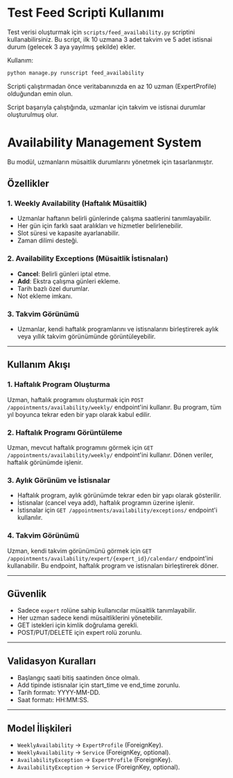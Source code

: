 # Test Feed Scripti Kullanımı

Test verisi oluşturmak için `scripts/feed_availability.py` scriptini kullanabilirsiniz. Bu script, ilk 10 uzmana 3 adet takvim ve 5 adet istisnai durum (gelecek 3 aya yayılmış şekilde) ekler.

Kullanım:

```bash
python manage.py runscript feed_availability
```

Scripti çalıştırmadan önce veritabanınızda en az 10 uzman (ExpertProfile) olduğundan emin olun.

Script başarıyla çalıştığında, uzmanlar için takvim ve istisnai durumlar oluşturulmuş olur.
# Availability Management System

Bu modül, uzmanların müsaitlik durumlarını yönetmek için tasarlanmıştır.

## Özellikler

### 1. Weekly Availability (Haftalık Müsaitlik)
- Uzmanlar haftanın belirli günlerinde çalışma saatlerini tanımlayabilir.
- Her gün için farklı saat aralıkları ve hizmetler belirlenebilir.
- Slot süresi ve kapasite ayarlanabilir.
- Zaman dilimi desteği.

### 2. Availability Exceptions (Müsaitlik İstisnaları)
- **Cancel**: Belirli günleri iptal etme.
- **Add**: Ekstra çalışma günleri ekleme.
- Tarih bazlı özel durumlar.
- Not ekleme imkanı.

### 3. Takvim Görünümü
- Uzmanlar, kendi haftalık programlarını ve istisnalarını birleştirerek aylık veya yıllık takvim görünümünde görüntüleyebilir.

---

## Kullanım Akışı

### 1. Haftalık Program Oluşturma
Uzman, haftalık programını oluşturmak için `POST /appointments/availability/weekly/` endpoint'ini kullanır. Bu program, tüm yıl boyunca tekrar eden bir yapı olarak kabul edilir.

### 2. Haftalık Programı Görüntüleme
Uzman, mevcut haftalık programını görmek için `GET /appointments/availability/weekly/` endpoint'ini kullanır. Dönen veriler, haftalık görünümde işlenir.

### 3. Aylık Görünüm ve İstisnalar
- Haftalık program, aylık görünümde tekrar eden bir yapı olarak gösterilir.
- İstisnalar (cancel veya add), haftalık programın üzerine işlenir.
- İstisnalar için `GET /appointments/availability/exceptions/` endpoint'i kullanılır.

### 4. Takvim Görünümü
Uzman, kendi takvim görünümünü görmek için `GET /appointments/availability/expert/{expert_id}/calendar/` endpoint'ini kullanabilir. Bu endpoint, haftalık program ve istisnaları birleştirerek döner.

---

## Güvenlik

- Sadece `expert` rolüne sahip kullanıcılar müsaitlik tanımlayabilir.
- Her uzman sadece kendi müsaitliklerini yönetebilir.
- GET istekleri için kimlik doğrulama gerekli.
- POST/PUT/DELETE için expert rolü zorunlu.

---

## Validasyon Kuralları

- Başlangıç saati bitiş saatinden önce olmalı.
- Add tipinde istisnalar için start_time ve end_time zorunlu.
- Tarih formatı: YYYY-MM-DD.
- Saat formatı: HH:MM:SS.

---

## Model İlişkileri

- `WeeklyAvailability` → `ExpertProfile` (ForeignKey).
- `WeeklyAvailability` → `Service` (ForeignKey, optional).
- `AvailabilityException` → `ExpertProfile` (ForeignKey).
- `AvailabilityException` → `Service` (ForeignKey, optional).

